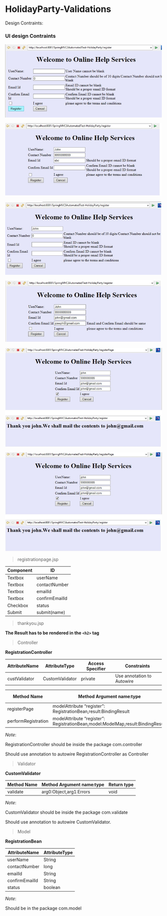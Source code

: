 # HolidayParty-Validations

<p align="center>Holiday Party</p>

Create a Spring MVC Spring Boot Web Application for developing the Online Registration for Holiday Party. Design a Registration Page called registrationpage.jsp to enter the userName, Contact number,Email ID, confirm email ID and check box to agree on terms and Conditions. On submitting Register, the application should validate whether the user has entered all the details. If the details entered are correct then the user has to  be redirected to thankyou.jsp page that displays the message “ Thank you “+<username>”.We shall mail the contents to+”<emailId>”.If the details entered are invalid then redirect the user to the same page registrationpage.jsp with the appropriate error message”.

**Note**:

- Create a controller class called RegistrationController.
- Create a class called RegistrationBean with  attributes userName,contactNumber,emailId,confirmEmailId,status.  Generate necessary getters and setters .
- Create a class called CustomValidator that should perform the below Validations
- status should be checked by the user.
- contactNumber should be of 10 digits.
- emailId and confirmEmailId should be same.
- If any of the above condition is failed then appropriate error message should be displayed(look for the screen shots for the error messages)
- CustomValidator should be autowired inside the RegistrationController.
- Initially,the user should be routed via the request mapping registerPage in RegistrationController to registrationpage.jsp that allows the user to register for the party.
- On clicking the Register button, the RegistrationController's performRegistration  method should be called . This method takes two arguments -  model attribute named “register” which holds the form populated RegisterationBean Object and  the BindingResult.
- This method should check whether the user details are valid by invoking the  CustomValidator.
- If the details entered are valid then redirect the user to thankyou.jsp page  that displays the message “Thank you “+<username>”.We shall mail the contents to”+<emailId>”.
- If the details entered are invalid then redirect the user to the same registrationpage.jsp with the appropriate error message

## Design Contraints:

### UI design Contraints

![picture_1](picture_1.jpg)

![picture_2](picture_2.jpg)

![picture_3](picture_3.jpg)

![picture_4](picture_4.jpg)

![picture_5](picture_5.jpg)

![picture_6](picture_6.jpg)

> registrationpage.jsp

| Component | ID | 
| --------- | --- |
| Textbox | userName | 
| Textbox | contactNumber |
| Textbox | emailId | 
| Textbox | confirmEmailId | 
| Checkbox | status |
| Submit | submit(name) |

> thankyou.jsp

**The Result has to be rendered in the `<h2>` tag**

> Controller

**RegistrationController**               

| AttributeName | AttributeType | Access Specifier | Constraints |
| ------------- | ------------- | ---------------- | ----------- |
| custValidator | CustomValidator | private | Use annotation to Autowire | 

| Method Name | Method Argument name:type | Return type | RequestMapping URL | Method |
| ----------- | ------------------------- | ----------- | ------------------ | ------ | 
| registerPage | modelAttribute “register”: RegistrationBean,result:BindingResult | String | /registerPage | GET | 
| performRegistration | modelAttribute “register”: RegistrationBean,model:ModelMap,result:BindingResult | String | /register | POST | 

*Note*:

RegistrationController should be inside the package com.controller

Should use annotation to autowire RegistrationController as Controller      

> Validator

**CustomValidator**

| Method Name | Method Argument name:type | Return type | 
| ----------- | ------------------------- | ----------- |
| validate | arg0:Object,arg1:Errors | void | 

*Note*:

CustomValidator should be inside the package com.validate

Should use annotation to autowire  CustomValidator.

> Model

**RegistrationBean**

| AttributeName | AttributeType | 
| ------------- | ------------- |
| userName | String | 
| contactNumber | long |
| emailId | String | 
| confirmEmailId | String | 
| status | boolean |

*Note*:

Should be in the package com.model
